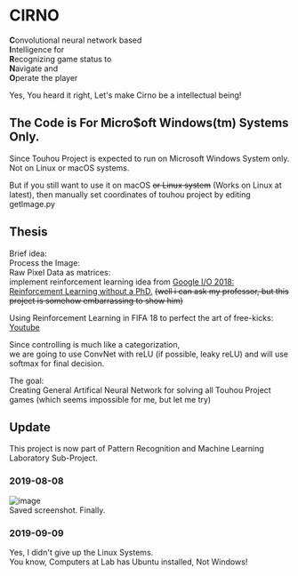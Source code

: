 # CIRNO
**C**onvolutional neural network based  
**I**ntelligence for  
**R**ecognizing game status to  
**N**avigate and  
**O**perate the player  

Yes, You heard it right, Let's make Cirno be a intellectual being!  

## The Code is For Micro$oft Windows(tm) Systems Only.
Since Touhou Project is expected to run on Microsoft Windows System only.  
Not on Linux or macOS systems.  
  
But if you still want to use it on macOS ~~or Linux system~~ (Works on Linux at latest), then manually set coordinates of touhou project by editing getImage.py  

## Thesis
Brief idea:  
Process the Image:  
Raw Pixel Data as matrices:  
implement reinforcement learning idea from [Google I/O 2018: Reinforcement Learning without a PhD.](https://www.youtube.com/watch?v=t1A3NTttvBA) ~~(well i can ask my professor, but this project is somehow embarrassing to show him)~~  

Using Reinforcement Learning in FIFA 18 to perfect the art of free-kicks:
[Youtube](https://www.youtube.com/watch?time_continue=1&v=MasxAN-xZIU)
  
Since controlling is much like a categorization,  
we are going to use ConvNet with reLU (if possible, leaky reLU) and will use softmax for final decision.  

The goal:  
Creating General Artifical Neural Network for solving all Touhou Project games (which seems impossible for me, but let me try)  

## Update
This project is now part of Pattern Recognition and Machine Learning Laboratory Sub-Project.

### 2019-08-08
![image](https://user-images.githubusercontent.com/27724108/62657673-facb2000-b9a1-11e9-997f-3e7d80e4d5f4.png)  
Saved screenshot. Finally.  

### 2019-09-09
Yes, I didn't give up the Linux Systems.  
You know, Computers at Lab has Ubuntu installed, Not Windows!  

